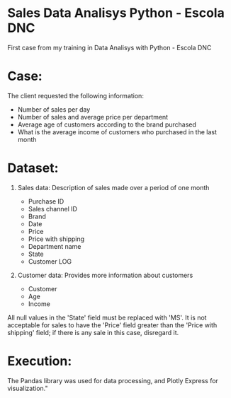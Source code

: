 # Sales Data Analisys Python - Escola DNC
First case from my training in Data Analisys with Python - Escola DNC

# Case:
The client requested the following information:

- Number of sales per day
- Number of sales and average price per department
- Average age of customers according to the brand purchased
- What is the average income of customers who purchased in the last month


# Dataset:
1. Sales data:
   Description of sales made over a period of one month
   - Purchase ID
   - Sales channel ID
   - Brand
   - Date
   - Price
   - Price with shipping
   - Department name
   - State
   - Customer LOG

   
3. Customer data:
   Provides more information about customers
   - Customer
   - Age
   - Income


All null values in the 'State' field must be replaced with 'MS'.
It is not acceptable for sales to have the 'Price' field greater than the 'Price with shipping' field; if there is any sale in this case, disregard it.

# Execution:
The Pandas library was used for data processing, and Plotly Express for visualization."

